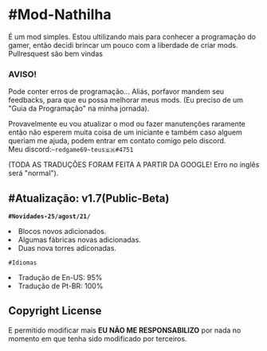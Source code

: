 <h1>#Mod-Nathilha</h1>

  É um mod simples. Estou ultilizando mais para conhecer a programação do gamer, então decidi brincar um pouco com a liberdade de criar mods.
  Pullresquest são bem vindas

<h3>AVISO!</h3>

  Pode conter erros de programação...
  Aliás, porfavor mandem seu feedbacks, para que eu possa melhorar meus mods. 
  (Eu preciso de um "Guia da Programação" na minha jornada).

  Provavelmente eu vou atualizar o mod ou fazer manutenções raramente então não esperem muita coisa de um iniciante e também caso alguem queriam me ajuda, podem entrar em contato comigo pelo discord.<br/>Meu discord:`~redgame69~teus🇧🇷#4751`

(TODA AS TRADUÇÕES FORAM FEITA A PARTIR DA GOOGLE! Erro no inglês será "normal").

 <h2>#Atualização: v1.7(Public-Beta)</h2>

  <b>`#Novidades-25/agost/21/`</b>
  
  <li/>Blocos novos adicionados.<br/>
  <li/>Algumas fábricas novas adicionadas.<br/>
  <li/>Duas nova torres adiconadas.
  
  `#Idiomas`<br/>
  <li>Tradução de En-US: 95%</li>
  <li>Tradução de Pt-BR: 100%</li>

<h2>Copyright License</h2>
 E permitido modificar mais <b>EU NÃO ME RESPONSABILIZO</b> por nada no momento em que tenha sido modificado por terceiros.
